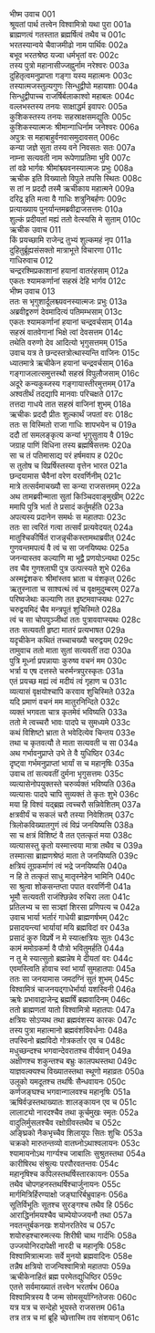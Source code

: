 भीष्म उवाच	001  
श्रूयतां पार्थ तत्त्वेन विश्वामित्रो यथा पुरा	001a  
ब्राह्मणत्वं गतस्तात ब्रह्मर्षित्वं तथैव च	001c  
भरतस्यान्वये चैवाजमीढो नाम पार्थिवः	002a  
बभूव भरतश्रेष्ठ यज्वा धर्मभृतां वरः	002c  
तस्य पुत्रो महानासीज्जह्नुर्नाम नरेश्वरः	003a  
दुहितृत्वमनुप्राप्ता गङ्गा यस्य महात्मनः	003c  
तस्यात्मजस्तुल्यगुणः सिन्धुद्वीपो महायशाः	004a  
सिन्धुद्वीपाच्च राजर्षिर्बलाकाश्वो महाबलः	004c  
वल्लभस्तस्य तनयः साक्षाद्धर्म इवापरः	005a  
कुशिकस्तस्य तनयः सहस्राक्षसमद्युतिः	005c  
कुशिकस्यात्मजः श्रीमान्गाधिर्नाम जनेश्वरः	006a  
अपुत्रः स महाबाहुर्वनवासमुदावसत्	006c  
कन्या जज्ञे सुता तस्य वने निवसतः सतः	007a  
नाम्ना सत्यवती नाम रूपेणाप्रतिमा भुवि	007c  
तां वव्रे भार्गवः श्रीमांश्च्यवनस्यात्मजः प्रभुः	008a  
ऋचीक इति विख्यातो विपुले तपसि स्थितः	008c  
स तां न प्रददौ तस्मै ऋचीकाय महात्मने	009a  
दरिद्र इति मत्वा वै गाधिः शत्रुनिबर्हणः	009c  
प्रत्याख्याय पुनर्यान्तमब्रवीद्राजसत्तमः	010a  
शुल्कं प्रदीयतां मह्यं ततो वेत्स्यसि मे सुताम्	010c  
ऋचीक उवाच	011  
किं प्रयच्छामि राजेन्द्र तुभ्यं शुल्कमहं नृप	011a  
दुहितुर्ब्रूह्यसंसक्तो मात्राभूत्ते विचारणा	011c  
गाधिरुवाच	012  
चन्द्ररश्मिप्रकाशानां हयानां वातरंहसाम्	012a  
एकतः श्यामकर्णानां सहस्रं देहि भार्गव	012c  
भीष्म उवाच	013  
ततः स भृगुशार्दूलश्च्यवनस्यात्मजः प्रभुः	013a  
अब्रवीद्वरुणं देवमादित्यं पतिमम्भसाम्	013c  
एकतः श्यामकर्णानां हयानां चन्द्रवर्चसाम्	014a  
सहस्रं वातवेगानां भिक्षे त्वां देवसत्तम	014c  
तथेति वरुणो देव आदित्यो भृगुसत्तमम्	015a  
उवाच यत्र ते छन्दस्तत्रोत्थास्यन्ति वाजिनः	015c  
ध्यातमात्रे ऋचीकेन हयानां चन्द्रवर्चसाम्	016a  
गङ्गाजलात्समुत्तस्थौ सहस्रं विपुलौजसाम्	016c  
अदूरे कन्यकुब्जस्य गङ्गायास्तीरमुत्तमम्	017a  
अश्वतीर्थं तदद्यापि मानवाः परिचक्षते	017c  
तत्तदा गाधये तात सहस्रं वाजिनां शुभम्	018a  
ऋचीकः प्रददौ प्रीतः शुल्कार्थं जपतां वरः	018c  
ततः स विस्मितो राजा गाधिः शापभयेन च	019a  
ददौ तां समलङ्कृत्य कन्यां भृगुसुताय वै	019c  
जग्राह पाणिं विधिना तस्य ब्रह्मर्षिसत्तमः	020a  
सा च तं पतिमासाद्य परं हर्षमवाप ह	020c  
स तुतोष च विप्रर्षिस्तस्या वृत्तेन भारत	021a  
छन्दयामास चैवैनां वरेण वरवर्णिनीम्	021c  
मात्रे तत्सर्वमाचख्यौ सा कन्या राजसत्तमम्	022a  
अथ तामब्रवीन्माता सुतां किञ्चिदवाङ्मुखीम्	022c  
ममापि पुत्रि भर्ता ते प्रसादं कर्तुमर्हति	023a  
अपत्यस्य प्रदानेन समर्थः स महातपाः	023c  
ततः सा त्वरितं गत्वा तत्सर्वं प्रत्यवेदयत्	024a  
मातुश्चिकीर्षितं राजन्नृचीकस्तामथाब्रवीत्	024c  
गुणवन्तमपत्यं वै त्वं च सा जनयिष्यथः	025a  
जनन्यास्तव कल्याणि मा भूद्वै प्रणयोऽन्यथा	025c  
तव चैव गुणश्लाघी पुत्र उत्पत्स्यते शुभे	026a  
अस्मद्वंशकरः श्रीमांस्तव भ्राता च वंशकृत्	026c  
ऋतुस्नाता च साश्वत्थं त्वं च वृक्षमुदुम्बरम्	027a  
परिष्वजेथाः कल्याणि तत इष्टमवाप्स्यथः	027c  
चरुद्वयमिदं चैव मन्त्रपूतं शुचिस्मिते	028a  
त्वं च सा चोपयुञ्जीथां ततः पुत्राववाप्स्यथः	028c  
ततः सत्यवती हृष्टा मातरं प्रत्यभाषत	029a  
यदृचीकेन कथितं तच्चाचख्यौ चरुद्वयम्	029c  
तामुवाच ततो माता सुतां सत्यवतीं तदा	030a  
पुत्रि मूर्ध्ना प्रपन्नायाः कुरुष्व वचनं मम	030c  
भर्त्रा य एष दत्तस्ते चरुर्मन्त्रपुरस्कृतः	031a  
एतं प्रयच्छ मह्यं त्वं मदीयं त्वं गृहाण च	031c  
व्यत्यासं वृक्षयोश्चापि करवाव शुचिस्मिते	032a  
यदि प्रमाणं वचनं मम मातुरनिन्दिते	032c  
व्यक्तं भगवता चात्र कृतमेवं भविष्यति	033a  
ततो मे त्वच्चरौ भावः पादपे च सुमध्यमे	033c  
कथं विशिष्टो भ्राता ते भवेदित्येव चिन्तय	033e  
तथा च कृतवत्यौ ते माता सत्यवती च सा	034a  
अथ गर्भावनुप्राप्ते उभे ते वै युधिष्ठिर	034c  
दृष्ट्वा गर्भमनुप्राप्तां भार्यां स च महानृषिः	035a  
उवाच तां सत्यवतीं दुर्मना भृगुसत्तमः	035c  
व्यत्यासेनोपयुक्तस्ते चरुर्व्यक्तं भविष्यति	036a  
व्यत्यासः पादपे चापि सुव्यक्तं ते कृतः शुभे	036c  
मया हि विश्वं यद्ब्रह्म त्वच्चरौ सन्निवेशितम्	037a  
क्षत्रवीर्यं च सकलं चरौ तस्या निवेशितम्	037c  
त्रिलोकविख्यातगुणं त्वं विप्रं जनयिष्यसि	038a  
सा च क्षत्रं विशिष्टं वै तत एतत्कृतं मया	038c  
व्यत्यासस्तु कृतो यस्मात्त्वया मात्रा तथैव च	039a  
तस्मात्सा ब्राह्मणश्रेष्ठं माता ते जनयिष्यति	039c  
क्षत्रियं तूग्रकर्माणं त्वं भद्रे जनयिष्यसि	040a  
न हि ते तत्कृतं साधु मातृस्नेहेन भामिनि	040c  
सा श्रुत्वा शोकसन्तप्ता पपात वरवर्णिनी	041a  
भूमौ सत्यवती राजंश्छिन्नेव रुचिरा लता	041c  
प्रतिलभ्य च सा सञ्ज्ञां शिरसा प्रणिपत्य च	042a  
उवाच भार्या भर्तारं गाधेयी ब्राह्मणर्षभम्	042c  
प्रसादयन्त्यां भार्यायां मयि ब्रह्मविदां वर	043a  
प्रसादं कुरु विप्रर्षे न मे स्यात्क्षत्रियः सुतः	043c  
कामं ममोग्रकर्मा वै पौत्रो भवितुमर्हति	044a  
न तु मे स्यात्सुतो ब्रह्मन्नेष मे दीयतां वरः	044c  
एवमस्त्विति होवाच स्वां भार्यां सुमहातपाः	045a  
ततः सा जनयामास जमदग्निं सुतं शुभम्	045c  
विश्वामित्रं चाजनयद्गाधेर्भार्या यशस्विनी	046a  
ऋषेः प्रभावाद्राजेन्द्र ब्रह्मर्षिं ब्रह्मवादिनम्	046c  
ततो ब्राह्मणतां यातो विश्वामित्रो महातपाः	047a  
क्षत्रियः सोऽप्यथ तथा ब्रह्मवंशस्य कारकः	047c  
तस्य पुत्रा महात्मानो ब्रह्मवंशविवर्धनाः	048a  
तपस्विनो ब्रह्मविदो गोत्रकर्तार एव च	048c  
मधुच्छन्दश्च भगवान्देवरातश्च वीर्यवान्	049a  
अक्षीणश्च शकुन्तश्च बभ्रुः कालपथस्तथा	049c  
याज्ञवल्क्यश्च विख्यातस्तथा स्थूणो महाव्रतः	050a  
उलूको यमदूतश्च तथर्षिः सैन्धवायनः	050c  
कर्णजङ्घश्च भगवान्गालवश्च महानृषिः	051a  
ऋषिर्वज्रस्तथाख्यातः शालङ्कायन एव च	051c  
लालाट्यो नारदश्चैव तथा कूर्चमुखः स्मृतः	052a  
वादुलिर्मुसलश्चैव रक्षोग्रीवस्तथैव च	052c  
अङ्घ्रिको नैकभृच्चैव शिलायूपः सितः शुचिः	053a  
चक्रको मारुतन्तव्यो वातघ्नोऽथाश्वलायनः	053c  
श्यामायनोऽथ गार्ग्यश्च जाबालिः सुश्रुतस्तथा	054a  
कारीषिरथ संश्रुत्यः परपौरवतन्तवः	054c  
महानृषिश्च कपिलस्तथर्षिस्तारकायनः	055a  
तथैव चोपगहनस्तथर्षिश्चार्जुनायनः	055c  
मार्गमित्रिर्हिरण्याक्षो जङ्घारिर्बभ्रुवाहनः	056a  
सूतिर्विभूतिः सूतश्च सुरङ्गश्च तथैव हि	056c  
आराद्धिर्नामयश्चैव चाम्पेयोज्जयनौ तथा	057a  
नवतन्तुर्बकनखः शयोनरतिरेव च	057c  
शयोरुहश्चारुमत्स्यः शिरीषी चाथ गार्दभिः	058a  
उज्जयोनिरदापेक्षी नारदी च महानृषिः	058c  
विश्वामित्रात्मजाः सर्वे मुनयो ब्रह्मवादिनः	058e  
तन्नैष क्षत्रियो राजन्विश्वामित्रो महातपाः	059a  
ऋचीकेनाहितं ब्रह्म परमेतद्युधिष्ठिर	059c  
एतत्ते सर्वमाख्यातं तत्त्वेन भरतर्षभ	060a  
विश्वामित्रस्य वै जन्म सोमसूर्याग्नितेजसः	060c  
यत्र यत्र च सन्देहो भूयस्ते राजसत्तम	061a  
तत्र तत्र च मां ब्रूहि च्छेत्तास्मि तव संशयान्	061c  
